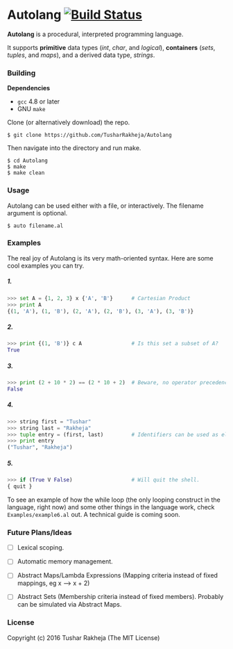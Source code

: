 # Autolang [![Build Status](https://travis-ci.org/TusharRakheja/Autolang.svg?branch=master)](https://travis-ci.org/TusharRakheja/Autolang)

**Autolang** is a procedural, interpreted programming language.

It supports **primitive** data types (_int_, _char_, and _logical_), **containers** (*sets*, *tuples*, and *maps*), and a derived data type, *strings*. 

### Building

**Dependencies**

 - `gcc` 4.8 or later
 - GNU `make`

Clone (or alternatively download) the repo.
```
$ git clone https://github.com/TusharRakheja/Autolang
```
Then navigate into the directory and run make.
```
$ cd Autolang
$ make
$ make clean
```

### Usage

Autolang can be used either with a file, or interactively. The filename argument is optional.


`$ auto filename.al`

### Examples

The real joy of Autolang is its very math-oriented syntax. Here are some cool examples you can try. 

##### 1.
```python
>>> set A = {1, 2, 3} x {'A', 'B'}      # Cartesian Product
>>> print A
{(1, 'A'), (1, 'B'), (2, 'A'), (2, 'B'), (3, 'A'), (3, 'B')} 
```

##### 2. 
```python
>>> print {(1, 'B')} c A                # Is this set a subset of A?
True
```

##### 3.
```python
>>> print (2 + 10 * 2) == (2 * 10 + 2)  # Beware, no operator precedence!
False
```

##### 4.
```python
>>> string first = "Tushar"
>>> string last = "Rakheja"
>>> tuple entry = (first, last)         # Identifiers can be used as elements.
>>> print entry
("Tushar", "Rakheja")
```

##### 5.
```python
>>> if (True V False)                   # Will quit the shell.
{ quit }
```

To see an example of how the while loop (the only looping construct in the language, right now) and some other things in the language work, check `Examples/example6.al` out. A technical guide is coming soon.

### Future Plans/Ideas

 * [ ] Lexical scoping.
 
 * [ ] Automatic memory management.
 
 * [ ] Abstract Maps/Lambda Expressions (Mapping criteria instead of fixed mappings, eg x --> x + 2)

 * [ ] Abstract Sets (Membership criteria instead of fixed members). Probably can be simulated via Abstract Maps.
 

### License

Copyright (c) 2016 Tushar Rakheja (The MIT License)
